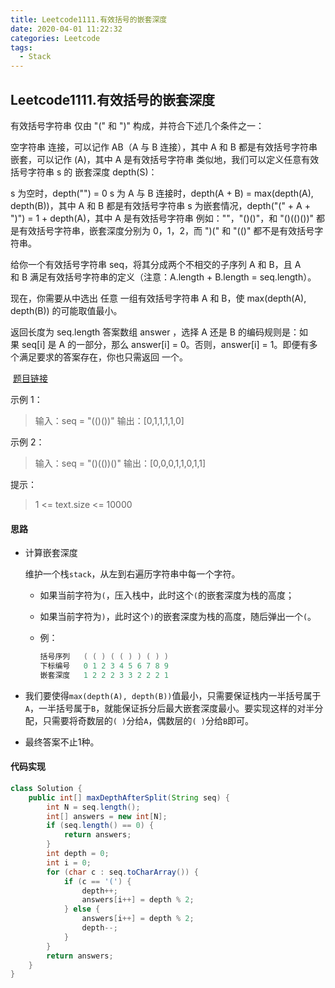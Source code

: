 ```yaml
---
title: Leetcode1111.有效括号的嵌套深度
date: 2020-04-01 11:22:32
categories: Leetcode
tags:
  - Stack
---
```


## Leetcode1111.有效括号的嵌套深度

有效括号字符串 仅由 "(" 和 ")" 构成，并符合下述几个条件之一：

空字符串
连接，可以记作 AB（A 与 B 连接），其中 A 和 B 都是有效括号字符串
嵌套，可以记作 (A)，其中 A 是有效括号字符串
类似地，我们可以定义任意有效括号字符串 s 的 嵌套深度 depth(S)：

s 为空时，depth("") = 0
s 为 A 与 B 连接时，depth(A + B) = max(depth(A), depth(B))，其中 A 和 B 都是有效括号字符串
s 为嵌套情况，depth("(" + A + ")") = 1 + depth(A)，其中 A 是有效括号字符串
例如：""，"()()"，和 "()(()())" 都是有效括号字符串，嵌套深度分别为 0，1，2，而 ")(" 和 "(()" 都不是有效括号字符串。

给你一个有效括号字符串 seq，将其分成两个不相交的子序列 A 和 B，且 A 和 B 满足有效括号字符串的定义（注意：A.length + B.length = seq.length）。

现在，你需要从中选出 任意 一组有效括号字符串 A 和 B，使 max(depth(A), depth(B)) 的可能取值最小。

返回长度为 seq.length 答案数组 answer ，选择 A 还是 B 的编码规则是：如果 seq[i] 是 A 的一部分，那么 answer[i] = 0。否则，answer[i] = 1。即便有多个满足要求的答案存在，你也只需返回 一个。

 [题目链接](https://leetcode-cn.com/problems/maximum-nesting-depth-of-two-valid-parentheses-strings)

<!--more-->

示例 1：

> 输入：seq = "(()())"
> 输出：[0,1,1,1,1,0]

示例 2：

> 输入：seq = "()(())()"
> 输出：[0,0,0,1,1,0,1,1]


提示：

> 1 <= text.size <= 10000

#### 思路

- 计算嵌套深度

  维护一个栈`stack`，从左到右遍历字符串中每一个字符。

  - 如果当前字符为`(`，压入栈中，此时这个`(`的嵌套深度为栈的高度；

  - 如果当前字符为`)`，此时这个`)`的嵌套深度为栈的高度，随后弹出一个`(`。

  - 例：

    ```java
    括号序列   ( ( ) ( ( ) ) ( ) )
    下标编号   0 1 2 3 4 5 6 7 8 9
    嵌套深度   1 2 2 2 3 3 2 2 2 1 
    ```

- 我们要使得`max(depth(A), depth(B))`值最小，只需要保证栈内一半括号属于`A`，一半括号属于`B`，就能保证拆分后最大嵌套深度最小。要实现这样的对半分配，只需要将奇数层的`( )`分给`A`，偶数层的`( )`分给`B`即可。

- 最终答案不止1种。



#### 代码实现

```java
class Solution {
    public int[] maxDepthAfterSplit(String seq) {
        int N = seq.length();
        int[] answers = new int[N];
        if (seq.length() == 0) {
            return answers;
        }
        int depth = 0;
        int i = 0;
        for (char c : seq.toCharArray()) {
            if (c == '(') {
                depth++;
                answers[i++] = depth % 2;
            } else {
                answers[i++] = depth % 2;
                depth--;
            }
        }
        return answers;
    }
}
```

